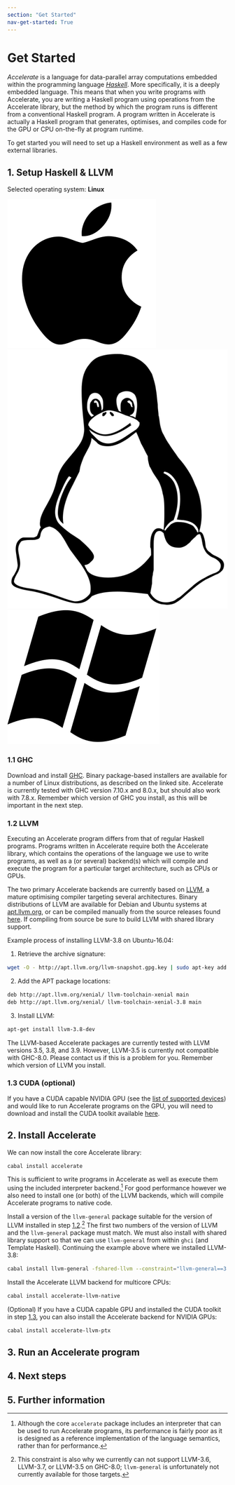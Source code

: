 ```yaml
---
section: "Get Started"
nav-get-started: True
---
```


Get Started
===========

_Accelerate_ is a language for data-parallel array computations embedded within
the programming language [_Haskell_](https://www.haskell.org). More
specifically, it is a deeply embedded language. This means that when you write
programs with Accelerate, you are writing a Haskell program using operations
from the Accelerate library, but the method by which the program runs is
different from a conventional Haskell program. A program written in Accelerate
is actually a Haskell program that generates, optimises, and compiles code for
the GPU or CPU on-the-fly at program runtime.

To get started you will need to set up a Haskell environment as well as a few
external libraries.

## 1. Setup Haskell & LLVM

Selected operating system: **Linux**

<a href="/get-started/macos" title="macOS" class="os-logo os-faded">
  <img src="/media/apple-logo.svg">
</a>
<a href="/get-started/linux" title="Linux" class="os-logo">
  <img src="/media/linux-logo.svg">
</a>
<a href="/get-started/windows" title="Windows" class="os-logo os-faded">
  <img src="/media/windows-logo.svg">
</a>

### 1.1 GHC

Download and install [GHC](https://www.haskell.org/downloads/linux). Binary
package-based installers are available for a number of Linux distributions, as
described on the linked site. Accelerate is currently tested with GHC version
7.10.x and 8.0.x, but should also work with 7.8.x. Remember which version of GHC
you install, as this will be important in the next step.


### 1.2 LLVM

Executing an Accelerate program differs from that of regular Haskell programs.
Programs written in Accelerate require both the Accelerate library, which
contains the operations of the language we use to write programs, as well as a
(or several) backend(s) which will compile and execute the program for a
particular target architecture, such as CPUs or GPUs.

The two primary Accelerate backends are currently based on
[LLVM](http://llvm.org), a mature optimising compiler targeting several
architectures. Binary distributions of LLVM are available for Debian and Ubuntu
systems at [apt.llvm.org](http://apt.llvm.org), or can be compiled manually from
the source releases found [here](http://llvm.org/releases/download.html). If
compiling from source be sure to build LLVM with shared library support.

Example process of installing LLVM-3.8 on Ubuntu-16.04:

  1. Retrieve the archive signature:
```sh
wget -O - http://apt.llvm.org/llvm-snapshot.gpg.key | sudo apt-key add -
```

  2. Add the APT package locations:
```sh
deb http://apt.llvm.org/xenial/ llvm-toolchain-xenial main
deb http://apt.llvm.org/xenial/ llvm-toolchain-xenial-3.8 main
```

  3. Install LLVM:
```sh
apt-get install llvm-3.8-dev
```

The LLVM-based Accelerate packages are currently tested with LLVM versions 3.5,
3.8, and 3.9. However, LLVM-3.5 is currently not compatible with GHC-8.0. Please
contact us if this is a problem for you. Remember which version of LLVM you
install.


### 1.3 CUDA (optional)

If you have a CUDA capable NVIDIA GPU (see the [list of supported
devices](https://en.wikipedia.org/wiki/CUDA#GPUs_supported)) and would like to
run Accelerate programs on the GPU, you will need to download and install the
CUDA toolkit available [here](https://developer.nvidia.com/cuda-downloads).


## 2. Install Accelerate

We can now install the core Accelerate library:
```sh
cabal install accelerate
```

This is sufficient to write programs in Accelerate as well as execute them using
the included interpreter backend.[^1] For good performance however we also need
to install one (or both) of the LLVM backends, which will compile Accelerate
programs to native code.

Install a version of the `llvm-general` package suitable for the version of LLVM
installed in step [1.2](#llvm).[^2] The first two numbers of the version of LLVM
and the `llvm-general` package must match. We must also install with shared
library support so that we can use `llvm-general` from within `ghci` (and
Template Haskell). Continuing the example above where we installed LLVM-3.8:
```sh
cabal install llvm-general -fshared-llvm --constraint="llvm-general==3.8.*"
```

Install the Accelerate LLVM backend for multicore CPUs:
```sh
cabal install accelerate-llvm-native
```

(Optional) If you have a CUDA capable GPU and installed the CUDA toolkit in step
[1.3](#cuda-optional), you can also install the Accelerate backend for
NVIDIA GPUs:
```sh
cabal install accelerate-llvm-ptx
```


## 3. Run an Accelerate program


## 4. Next steps


## 5. Further information




  [^1]: Although the core `accelerate` package includes an interpreter that can be
        used to run Accelerate programs, its performance is fairly poor as it is
        designed as a reference implementation of the language semantics, rather
        than for performance.

  [^2]: This constraint is also why we currently can not support LLVM-3.6,
        LLVM-3.7, or LLVM-3.5 on GHC-8.0; `llvm-general` is unfortunately not
        currently available for those targets.

